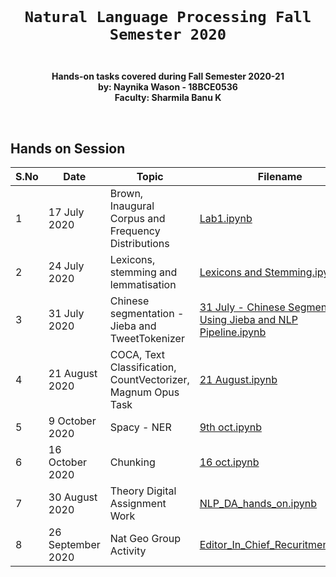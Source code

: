 <code>
  <h1 align="center">Natural Language Processing Fall Semester 2020</h1>
</code>

<p align="center"><strong>
  Hands-on tasks covered during Fall Semester 2020-21
  <br>
  by: Naynika Wason - 18BCE0536
  <br>
  Faculty: Sharmila Banu K
  </strong></p>

<br>

## Hands on Session
S.No | Date | Topic | Filename
-----|-----|----- | ----
1 | 17 July 2020 | Brown, Inaugural Corpus and Frequency Distributions | <a href="https://github.com/naynikaw/Natural-Language-Processing-Fall-2020/blob/master/Lab1.ipynb">Lab1.ipynb</a>
2 | 24 July 2020 | Lexicons, stemming and lemmatisation | <a href="https://github.com/naynikaw/Natural-Language-Processing-Fall-2020/blob/master/Lexicons%20and%20Stemming.ipynb">Lexicons and Stemming.ipynb</a>
3 | 31 July 2020 | Chinese segmentation - Jieba and TweetTokenizer | <a href="https://github.com/naynikaw/Natural-Language-Processing-Fall-2020/blob/master/31%20July%20-%20Chinese%20Segmentation%20Using%20Jieba%20and%20NLP%20Pipeline.ipynb">31 July - Chinese Segmentation Using Jieba and NLP Pipeline.ipynb</a>
4 | 21 August 2020 | COCA, Text Classification, CountVectorizer, Magnum Opus Task | <a href="https://github.com/naynikaw/Natural-Language-Processing-Fall-2020/blob/master/21%20August.ipynb">21 August.ipynb</a>
5 | 9 October 2020 | Spacy - NER | <a href="https://github.com/naynikaw/Natural-Language-Processing-Fall-2020/blob/master/9th%20oct.ipynb">9th oct.ipynb</a>
6 | 16 October 2020 | Chunking | <a href="https://github.com/naynikaw/Natural-Language-Processing-Fall-2020/blob/master/16%20oct.ipynb">16 oct.ipynb<a/>
7 | 30 August 2020 | Theory Digital Assignment Work | <a href="https://github.com/naynikaw/Natural-Language-Processing-Fall-2020/blob/master/NLP_DA_hands_on.ipynb">NLP_DA_hands_on.ipynb</a>
8 | 26 September 2020 | Nat Geo Group Activity | <a href="https://github.com/naynikaw/Natural-Language-Processing-Fall-2020/blob/master/Editor_In_Chief_Recuritment.ipynb">Editor_In_Chief_Recuritment.ipynb</a>

<br>
